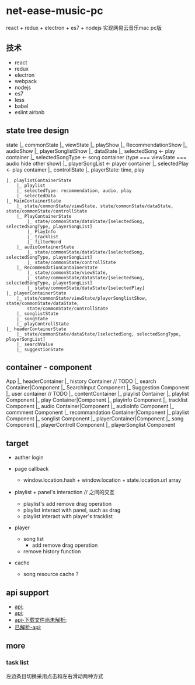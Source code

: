 # net-ease-music-pc
react + redux + electron + es7 + nodejs 实现网易云音乐mac pc版

## 技术
- react
- redux
- electron
- webpack
- nodejs
- es7
- less
- babel
- eslint airbnb

## state tree design

state
    |_ commonState
        |_ viewState
            |_ playShow
            |_ RecommendationShow
            |_ audioShow
            |_ playerSonglistShow
        |_ dataState
            |_ selectedSong <- play container
            |_ selectedSongType <- song container (type === viewState === audio hide other show)
            |_ playerSongList <- player container
            |_ selectedPlay <- play container
        |_ controllState
            |_ playerState: time, play

    |_ playlistContainerState
        |_ playlist
        |_ selectedType: recommendation, audio, play
        |_ selectedData
    |_ MainContainerState
        |_ state/commonState/viewState, state/commonState/dataState, state/commonState/controllState
        |_ PlayContainerState
            |_ state/commonState/dataState/[selectedSong, selectedSongType, playerSongList]
            |_ PlayInfo
            |_ tracklist
            |_ filterWord
        |_ audioContainerState
            |_ state/commonState/dataState/[selectedSong, selectedSongType, playerSongList]
            |_ state/commonState/controllState
        |_ RecommendationContainerState
            |_ state/commonState/viewState,
            |_ state/commonState/dataState/[selectedSong, selectedSongType, playerSongList]
            |_ state/commonState/dataState/[selectedPlay]
    |_ playerContainerState
        |_ state/commonState/viewState/playerSonglistShow, state/commonState/dataState,
            state/commonState/controllState
        |_ songlistState
        |_ songState
        |_ playControllState
    |_ headerContainerState
        |_ state/commonState/dataState/[selectedSong, selectedSongType, playerSongList]
        |_ searchValue
        |_ suggestionState

## container - component
App
|_ headerContainer
    |_ history Container // TODO
    |_ search Container|Component
        |_ SearchInput Component
        |_ Suggestion Component
    |_ user container // TODO
|_ contentContainer
    |_ playlist Container
        |_ playlist Component
    |_ play Container|Component
        |_ playinfo Component
        |_ tracklist Component
    |_ audio Container|Component
        |_ audioInfo Component
        |_ commment Component
    |_ recommandation Container|Component
        |_ playlist Component
        |_ songlist Component
|_ playerContainer|Component
    |_ song Component
    |_ playerControll Component
    |_ playerSonglist Component

## target
- auther login

- page callback
  - window.location.hash + window.location + state.location.url array

- playlist + panel's interaction // 之间的交互
  - playlist's add remove drag operation
  - playlist interact with panel, such as drag
  - playlist interact with player's tracklist

- player
    - song list
      - add remove drag operation
    -  remove history function
- cache
  - song resource cache ?

## api support
- [api](http://qianzewei.com/2015/12/10/%E7%BD%91%E6%98%93%E4%BA%91%E9%9F%B3%E4%B9%90api%E6%95%B4%E7%90%86/);
- [api](https://lophita.com/xiami-music-api.html);
- [api-下载文件尚未解析](https://github.com/yanunon/NeteaseCloudMusic/wiki/%E7%BD%91%E6%98%93%E4%BA%91%E9%9F%B3%E4%B9%90API%E5%88%86%E6%9E%90);
- [已解析-api](http://moonlib.com/606.html);


## more

### task list
左边条目切换采用点击和左右滑动两种方式
